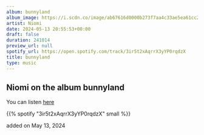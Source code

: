 ```yaml
---
album: bunnyland
album_image: https://i.scdn.co/image/ab67616d0000b273f7aa4c33ae5ea61cc221dcbf
artist: Niomi
date: 2024-05-13 20:55:53+00:00
draft: false
duration: 241014
preview_url: null
spotify_url: https://open.spotify.com/track/3ir5t2xAqrrX3yYP0rqdzX
title: bunnyland
type: music
---
```



## Niomi on the album bunnyland

You can listen [here](https://open.spotify.com/track/3ir5t2xAqrrX3yYP0rqdzX)

{{% spotify "3ir5t2xAqrrX3yYP0rqdzX" small %}}

added on May 13, 2024